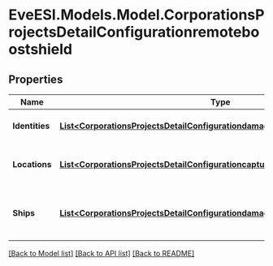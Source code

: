 # EveESI.Models.Model.CorporationsProjectsDetailConfigurationremoteboostshield

## Properties

Name | Type | Description | Notes
------------ | ------------- | ------------- | -------------
**Identities** | [**List&lt;CorporationsProjectsDetailConfigurationdamageshipIdentitiesInner&gt;**](CorporationsProjectsDetailConfigurationdamageshipIdentitiesInner.md) | Identity of capsuleer to boost | [optional] 
**Locations** | [**List&lt;CorporationsProjectsDetailConfigurationcapturefwcomplexLocationsInner&gt;**](CorporationsProjectsDetailConfigurationcapturefwcomplexLocationsInner.md) | Location of capsuleer&#39;s ship to boost | [optional] 
**Ships** | [**List&lt;CorporationsProjectsDetailConfigurationdamageshipShipsInner&gt;**](CorporationsProjectsDetailConfigurationdamageshipShipsInner.md) | Ship-type of capsuleer&#39;s ship to boost | [optional] 

[[Back to Model list]](../README.md#documentation-for-models) [[Back to API list]](../README.md#documentation-for-api-endpoints) [[Back to README]](../README.md)


